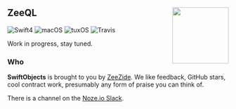 <h2>ZeeQL
  <img src="http://zeezide.com/img/SoElementIcon.svg"
       align="right" width="128" height="128" />
</h2>

![Swift4](https://img.shields.io/badge/swift-4-blue.svg)
![macOS](https://img.shields.io/badge/os-macOS-green.svg?style=flat)
![tuxOS](https://img.shields.io/badge/os-tuxOS-green.svg?style=flat)
![Travis](https://travis-ci.org/SwiftObjects/SwiftObjects.svg?branch=master)

Work in progress, stay tuned.

### Who

**SwiftObjects** is brought to you by
[ZeeZide](http://zeezide.de).
We like feedback, GitHub stars, cool contract work,
presumably any form of praise you can think of.

There is a channel on the [Noze.io Slack](http://slack.noze.io).
